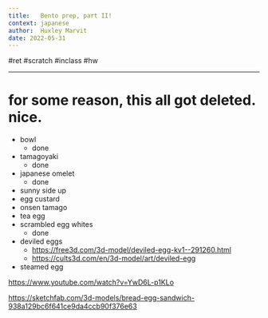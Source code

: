 ```yaml
---
title:   Bento prep, part II!
context: japanese
author:  Huxley Marvit
date: 2022-05-31
---
```


 #ret #scratch  #inclass #hw

***

# for some reason, this all got deleted. nice.

- bowl
	- done
- tamagoyaki
	- done
- japanese omelet
	- done
- sunny side up
- egg custard
- onsen tamago
- tea egg
- scrambled egg whites
	- done
- deviled eggs
	- https://free3d.com/3d-model/deviled-egg-kv1--291260.html
	- https://cults3d.com/en/3d-model/art/deviled-egg
- steamed egg

https://www.youtube.com/watch?v=YwD6L-p1KLo

https://sketchfab.com/3d-models/bread-egg-sandwich-938a129bc6f641ce9da4ccb90f376e63









